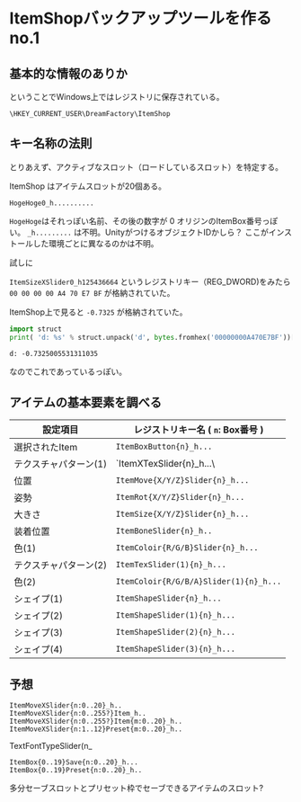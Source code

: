 # ItemShopバックアップツールを作る no.1

## 基本的な情報のありか

ということでWindows上ではレジストリに保存されている。

```
\HKEY_CURRENT_USER\DreamFactory\ItemShop
```

## キー名称の法則

とりあえず、アクティブなスロット（ロードしているスロット）を特定する。

ItemShop はアイテムスロットが20個ある。


```
HogeHoge0_h..........
```

`HogeHoge`はそれっぽい名前、その後の数字が 0 オリジンのItemBox番号っぽい。
`_h.........` は不明。UnityがつけるオブジェクトIDかしら？
ここがインストールした環境ごとに異なるのかは不明。


試しに

`ItemSizeXSlider0_h125436664` というレジストリキー（REG_DWORD)をみたら
`00 00 00 00 A4 70 E7 BF` が格納されていた。

ItemShop上で見ると `-0.7325` が格納されていた。

```python
import struct
print( 'd: %s' % struct.unpack('d', bytes.fromhex('00000000A470E7BF'))[0])
```

```
d: -0.7325005531311035
```

なのでこれであっているっぽい。


## アイテムの基本要素を調べる


| 設定項目              | レジストリキー名 ( `n`: Box番号 )      |
|-----------------------|----------------------------------------|
| 選択されたItem        | `ItemBoxButton{n}_h...`                |
| テクスチャパターン(1) | `ItemXTexSlider{n}_h...\               |
| 位置                  | `ItemMove{X/Y/Z}Slider{n}_h...`        |
| 姿勢                  | `ItemRot{X/Y/Z}Slider{n}_h...`         |
| 大きさ                | `ItemSize{X/Y/Z}Slider{n}_h...`        |
| 装着位置              | `ItemBoneSlider{n}_h..`                |
| 色(1)                 | `ItemColoir{R/G/B}Slider{n}_h...`      |
| テクスチャパターン(2) | `ItemTexSlider(1){n}_h...`             |
| 色(2)                 | `ItemColoir{R/G/B/A}Slider(1){n}_h...` |
| シェイプ(1)           | `ItemShapeSlider{n}_h...`              |
| シェイプ(2)           | `ItemShapeSlider(1){n}_h...`           |
| シェイプ(3)           | `ItemShapeSlider(2){n}_h...`           |
| シェイプ(4)           | `ItemShapeSlider(3){n}_h...`           |




## 予想

```
ItemMoveXSlider{n:0..20}_h..
ItemMoveXSlider{n:0..255?}Item_h..
ItemMoveXSlider{n:0..255?}Item{m:0..20}_h..
ItemMoveXSlider{n:1..12}Preset{m:0..20}_h..

```

TextFontTypeSlider(n_

```
ItemBox{0..19}Save{n:0..20}_h...
ItemBox{0..19}Preset{n:0..20}_h..
```
多分セーブスロットとプリセット枠でセーブできるアイテムのスロット?
